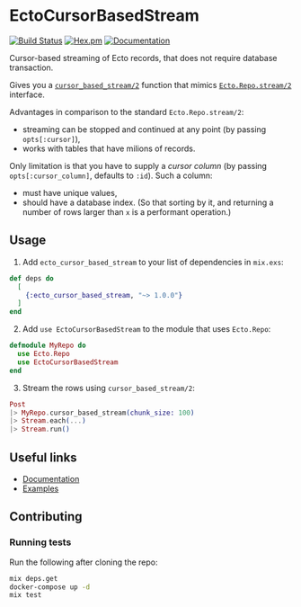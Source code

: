 # EctoCursorBasedStream

[![Build Status](https://github.com/elixir-ecto/ecto/workflows/CI/badge.svg)](https://github.com/allegro/ecto-cursor-based-stream/actions) [![Hex.pm](https://img.shields.io/hexpm/v/ecto_cursor_based_stream.svg)](https://hex.pm/packages/ecto_cursor_based_stream) [![Documentation](https://img.shields.io/badge/documentation-gray)](https://hexdocs.pm/ecto_cursor_based_stream/)

Cursor-based streaming of Ecto records, that does not require database transaction.

Gives you a [`cursor_based_stream/2`](https://hexdocs.pm/ecto_cursor_based_stream/EctoCursorBasedStream.html#c:cursor_based_stream/2) function that mimics [`Ecto.Repo.stream/2`](https://hexdocs.pm/ecto/Ecto.Repo.html#c:stream/2) interface.

Advantages in comparison to the standard `Ecto.Repo.stream/2`:

- streaming can be stopped and continued at any point (by passing `opts[:cursor]`),
- works with tables that have milions of records.

Only limitation is that you have to supply a _cursor column_ (by passing `opts[:cursor_column]`, defaults to `:id`). Such a column:

- must have unique values,
- should have a database index. (So that sorting by it, and returning a number of rows larger than `x` is a performant operation.)

## Usage

1. Add `ecto_cursor_based_stream` to your list of dependencies in `mix.exs`:

```elixir
def deps do
  [
    {:ecto_cursor_based_stream, "~> 1.0.0"}
  ]
end
```

2. Add `use EctoCursorBasedStream` to the module that uses `Ecto.Repo`:

```elixir
defmodule MyRepo do
  use Ecto.Repo
  use EctoCursorBasedStream
end
```

3. Stream the rows using `cursor_based_stream/2`:

```elixir
Post
|> MyRepo.cursor_based_stream(chunk_size: 100)
|> Stream.each(...)
|> Stream.run()
```

## Useful links

- [Documentation](https://hexdocs.pm/ecto_cursor_based_stream)
- [Examples](/test/ecto_cursor_based_stream_test.exs)

## Contributing

### Running tests

Run the following after cloning the repo:

```sh
mix deps.get
docker-compose up -d
mix test
```
